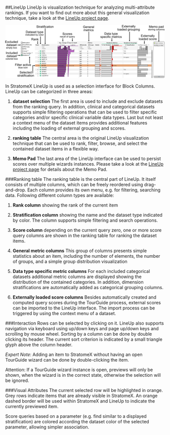 ##LineUp
LineUp is visualization technique for analyzing multi-attribute rankings. If you want to find out more about this general visualization technique, take a look at the [LineUp project page](http://lineup.caledydo.org). 

![](i/lineup_explained.png "explanation of the LineUp interface used in Caleydo")

In StratomeX LineUp is used as a selection interface for Block Columns. LineUp can be categorized in three areas: 

1. **dataset selection** 
   The first area is used to include and exclude datasets from the ranking query. In addition, clinical and categorical datasets supports simple filtering operations that can be used to filter specific categories and/or specific clinical variable data types. Last but not least a context menu of the dataset items provides additional features including the loading of external grouping and scores.

2. **ranking table** 
   The central area is the original LineUp visualization technique that can be used to rank, filter, browse, and select the contained dataset items in a flexible way.

3. **Memo Pad** 
   The last area of the LineUp interface can be used to persist scores over multiple wizards instances. Please take a look at the [LineUp project page](http://lineup.caledydo.org) for details about the Memo Pad.
   
###Ranking table
The ranking table is the central part of LineUp. It itself consists of multiple columns, which can be freely reordered using drag-and-drop. Each column provides its own menu, e.g. for filtering, searching data. Following different column types are available:

1. **Rank column** 
  showing the rank of the current item

2. **Stratification column** 
  showing the name and the dataset type indicated by color. The column supports simple filtering and search operations.

3. **Score column** 
  depending on the current query zero, one or more score query columns are shown in the ranking table for ranking the dataset items.

4. **General metric columns** 
  This group of columns presents simple statistics about an item, including the number of elements, the number of groups, and a simple group distribution visualization

5. **Data type specific metric columns** 
  For each included categorical datasets additional metric columns are displayed showing the distribution of the contained categories. In addition, dimension stratifications are automatically added as categorical grouping columns.

6. **Externally loaded score columns** 
  Besides automatically created and computed query scores during the TourGuide process, external scores can be imported to the LineUp interface. The import process can be triggered by using the context menu of a dataset. 

###Interaction
Rows can be selected by clicking on it. LineUp also supports navigation via keyboard using up/down keys and page up/down keys and scrolling by mouse wheel. Sorting by a column can be done by double clicking its header. The current sort criterion is indicated by a small triangle glyph above the column header. 

*Expert Note*: Adding an item to StratomeX without having an open TourGuide wizard can be done by double-clicking the item.

Attention: If a TourGuide wizard instance is open, previews will only be shown, when the wizard is in the correct state, otherwise the selection will be ignored. 

###Visual Attributes
The current selected row will be highlighted in orange. Grey rows indicate items that are already visible in StratomeX. An orange dashed border will be used within StratomeX and LineUp to indicate the currently previewed item. 

Score queries based on a parameter (e.g. find similar to a displayed stratification) are colored according the dataset color of the selected parameter, allowing simpler association.
